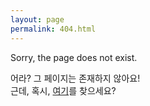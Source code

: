 ```yaml
---
layout: page
permalink: 404.html
---
```


Sorry, the page does not exist.

어라?  그 페이지는 존재하지 않아요!  
근데, 혹시, [여기](https://electronicnomad.net/pf/)를 찾으세요?
